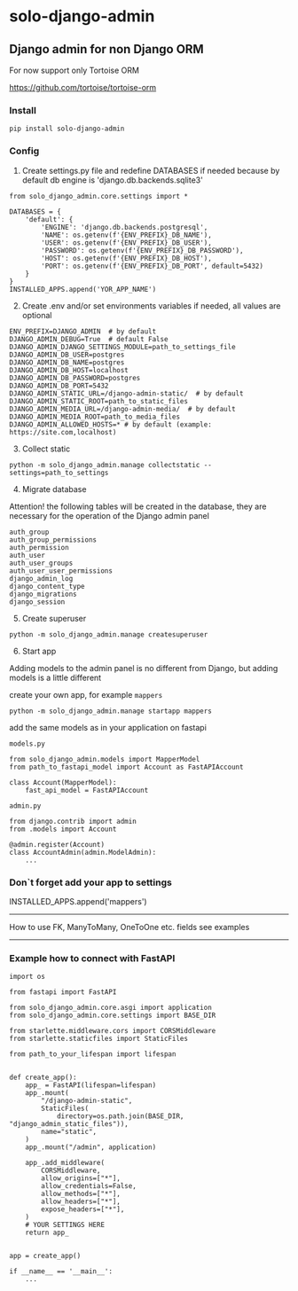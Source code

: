 # solo-django-admin
## Django admin for non Django ORM

For now support only Tortoise ORM 

https://github.com/tortoise/tortoise-orm 

### Install
```
pip install solo-django-admin
```
### Config
1. Create settings.py file and redefine DATABASES if needed because by default db engine is 'django.db.backends.sqlite3'
```
from solo_django_admin.core.settings import *

DATABASES = {
    'default': {
        'ENGINE': 'django.db.backends.postgresql',
        'NAME': os.getenv(f'{ENV_PREFIX}_DB_NAME'),
        'USER': os.getenv(f'{ENV_PREFIX}_DB_USER'),
        'PASSWORD': os.getenv(f'{ENV_PREFIX}_DB_PASSWORD'),
        'HOST': os.getenv(f'{ENV_PREFIX}_DB_HOST'),
        'PORT': os.getenv(f'{ENV_PREFIX}_DB_PORT', default=5432)
    }
}
INSTALLED_APPS.append('YOR_APP_NAME')
```
2. Create .env and/or set environments variables if needed, all values are optional
```
ENV_PREFIX=DJANGO_ADMIN  # by default
DJANGO_ADMIN_DEBUG=True  # default False
DJANGO_ADMIN_DJANGO_SETTINGS_MODULE=path_to_settings_file
DJANGO_ADMIN_DB_USER=postgres
DJANGO_ADMIN_DB_NAME=postgres
DJANGO_ADMIN_DB_HOST=localhost
DJANGO_ADMIN_DB_PASSWORD=postgres
DJANGO_ADMIN_DB_PORT=5432
DJANGO_ADMIN_STATIC_URL=/django-admin-static/  # by default
DJANGO_ADMIN_STATIC_ROOT=path_to_static_files
DJANGO_ADMIN_MEDIA_URL=/django-admin-media/  # by default
DJANGO_ADMIN_MEDIA_ROOT=path_to_media_files
DJANGO_ADMIN_ALLOWED_HOSTS=* # by default (example: https://site.com,localhost)
```
3. Collect static
```
python -m solo_django_admin.manage collectstatic --settings=path_to_settings
```
4. Migrate database

Attention! the following tables will be created in the database, they are necessary for the operation of the Django admin panel
```
auth_group
auth_group_permissions
auth_permission
auth_user
auth_user_groups
auth_user_user_permissions
django_admin_log
django_content_type
django_migrations
django_session
```
5. Create superuser
```
python -m solo_django_admin.manage createsuperuser
```
6. Start app

Adding models to the admin panel is no different from Django, but adding models is a little different

create your own app, for example `mappers`
```
python -m solo_django_admin.manage startapp mappers
```
add the same models as in your application on fastapi

`models.py`
```
from solo_django_admin.models import MapperModel
from path_to_fastapi_model import Account as FastAPIAccount

class Account(MapperModel):
    fast_api_model = FastAPIAccount
```
`admin.py`
```
from django.contrib import admin
from .models import Account

@admin.register(Account)
class AccountAdmin(admin.ModelAdmin):
    ...
```
### Don`t forget add your app to settings 
INSTALLED_APPS.append('mappers')

---
How to use FK, ManyToMany, OneToOne etc. fields see examples

---
### Example how to connect with FastAPI

```
import os

from fastapi import FastAPI

from solo_django_admin.core.asgi import application
from solo_django_admin.core.settings import BASE_DIR

from starlette.middleware.cors import CORSMiddleware
from starlette.staticfiles import StaticFiles

from path_to_your_lifespan import lifespan


def create_app():
    app_ = FastAPI(lifespan=lifespan)
    app_.mount(
        "/django-admin-static",
        StaticFiles(
            directory=os.path.join(BASE_DIR, "django_admin_static_files")),
        name="static",
    )
    app_.mount("/admin", application)

    app_.add_middleware(
        CORSMiddleware,
        allow_origins=["*"],
        allow_credentials=False,
        allow_methods=["*"],
        allow_headers=["*"],
        expose_headers=["*"],
    )
    # YOUR SETTINGS HERE
    return app_


app = create_app()

if __name__ == '__main__':
    ...
```